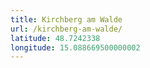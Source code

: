 ```yaml
---
title: Kirchberg am Walde
url: /kirchberg-am-walde/
latitude: 48.7242338
longitude: 15.088669500000002
---
```

